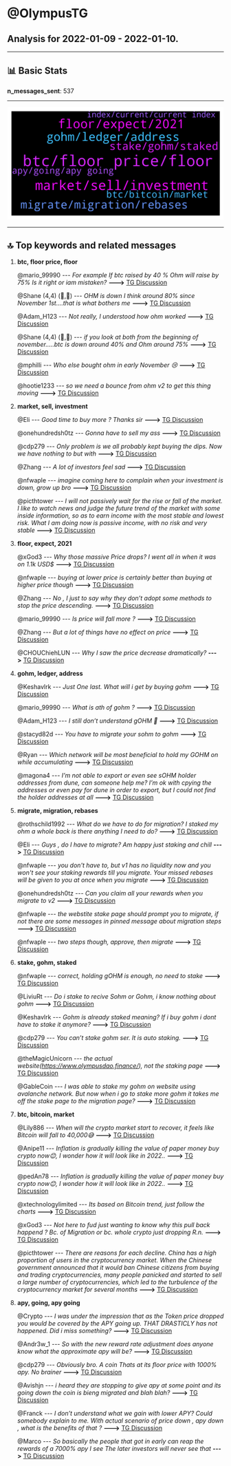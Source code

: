 # **@OlympusTG**
 ## Analysis for **2022-01-09** - **2022-01-10**.

---

## 📊 **Basic Stats**

**n_messages_sent**: 537

---
![wordcloud](OlympusTG_1Days_wordcloud.png)

---


## 🔝 **Top keywords and related messages**

1. **btc, floor price, floor**

    @mario_99990 --- *For example If btc raised by 40 %  Ohm will raise by 75%   Is it right or iam mistaken?* **--->** [TG Discussion](https://t.me/OlympusTG/145765)

    @Shane (4,4) (🍉,🍉) --- *OHM is down I think around 80% since November 1st....that is what bothers me* **--->** [TG Discussion](https://t.me/OlympusTG/145909)

    @Adam_H123 --- *Not really, I understood how ohm worked* **--->** [TG Discussion](https://t.me/OlympusTG/145004)

    @Shane (4,4) (🍉,🍉) --- *if you look at both from the beginning of november.....btc is down around 40% and Ohm around 75%* **--->** [TG Discussion](https://t.me/OlympusTG/145764)

    @mphilli --- *Who else bought ohm in early November 😢* **--->** [TG Discussion](https://t.me/OlympusTG/145907)

    @hootie1233 --- *so we need a bounce from ohm v2 to get this thing moving* **--->** [TG Discussion](https://t.me/OlympusTG/145236)

2. **market, sell, investment**

    @Eli --- *Good time to buy more ? Thanks sir* **--->** [TG Discussion](https://t.me/OlympusTG/145602)

    @onehundredsh0tz --- *Gonna have to sell my ass* **--->** [TG Discussion](https://t.me/OlympusTG/145107)

    @cdp279 --- *Only problem is we all probably kept buying the dips. Now we have nothing to but with* **--->** [TG Discussion](https://t.me/OlympusTG/145804)

    @Zhang --- *A lot of investors feel sad* **--->** [TG Discussion](https://t.me/OlympusTG/145520)

    @nfwaple --- *imagine coming here to complain when your investment is down, grow up bro* **--->** [TG Discussion](https://t.me/OlympusTG/145512)

    @picthtower --- *I will not passively wait for the rise or fall of the market. I like to watch news and judge the future trend of the market with some inside information, so as to earn income with the most stable and lowest risk. What I am doing now is passive income, with no risk and very stable* **--->** [TG Discussion](https://t.me/OlympusTG/144939)

3. **floor, expect, 2021**

    @xGod3 --- *Why those massive Price drops? I went all in when it was on 1.1k USD$* **--->** [TG Discussion](https://t.me/OlympusTG/145390)

    @nfwaple --- *buying at lower price is certainly better than buying at higher price though* **--->** [TG Discussion](https://t.me/OlympusTG/145604)

    @Zhang --- *No , I just to say why they don’t adopt some methods to stop the price descending.* **--->** [TG Discussion](https://t.me/OlympusTG/145513)

    @mario_99990 --- *Is price will fall more ?* **--->** [TG Discussion](https://t.me/OlympusTG/145049)

    @Zhang --- *But a lot of things have no effect on price* **--->** [TG Discussion](https://t.me/OlympusTG/145519)

    @CHOUChiehLUN --- *Why I saw the price decrease dramatically?* **--->** [TG Discussion](https://t.me/OlympusTG/145643)

4. **gohm, ledger, address**

    @Keshavlrk --- *Just One last. What will i get by buying gohm* **--->** [TG Discussion](https://t.me/OlympusTG/145302)

    @mario_99990 --- *What is ath of gohm ?* **--->** [TG Discussion](https://t.me/OlympusTG/145751)

    @Adam_H123 --- *I still don’t understand gOHM 🤣* **--->** [TG Discussion](https://t.me/OlympusTG/145000)

    @stacyd82d --- *You have to migrate your sohm to gohm* **--->** [TG Discussion](https://t.me/OlympusTG/145862)

    @Ryan --- *Which network will be most beneficial to hold my GOHM on while accumulating* **--->** [TG Discussion](https://t.me/OlympusTG/145159)

    @magona4 --- *I’m not able to export or even see sOHM holder addresses from dune, can someone help me? I’m ok with cpying the addresses or even pay for dune in order to export, but I could not find the holder addresses at all* **--->** [TG Discussion](https://t.me/OlympusTG/145090)

5. **migrate, migration, rebases**

    @rothschild1992 --- *What do we have to do for migration? I staked my ohm a whole back is there anything I need to do?* **--->** [TG Discussion](https://t.me/OlympusTG/145830)

    @Eli --- *Guys , do I have to migrate? Am happy just staking and chill* **--->** [TG Discussion](https://t.me/OlympusTG/145698)

    @nfwaple --- *you don't have to, but v1 has no liquidity now and you won't see your staking rewards till you migrate. Your missed rebases will be given to you at once when you migrate* **--->** [TG Discussion](https://t.me/OlympusTG/145699)

    @onehundredsh0tz --- *Can you claim all your rewards when you migrate to v2* **--->** [TG Discussion](https://t.me/OlympusTG/145096)

    @nfwaple --- *the webstite stake page should prompt you to migrate, if not there are some messages in pinned message about migration steps* **--->** [TG Discussion](https://t.me/OlympusTG/145831)

    @nfwaple --- *two steps though, approve, then migrate* **--->** [TG Discussion](https://t.me/OlympusTG/145705)

6. **stake, gohm, staked**

    @nfwaple --- *correct, holding gOHM is enough, no need to stake* **--->** [TG Discussion](https://t.me/OlympusTG/145296)

    @LiviuRt --- *Do i stake to recive Sohm or Gohm, i know nothing about gohm* **--->** [TG Discussion](https://t.me/OlympusTG/145309)

    @Keshavlrk --- *Gohm is already staked meaning? If i buy gohm i dont have to stake it anymore?* **--->** [TG Discussion](https://t.me/OlympusTG/145295)

    @cdp279 --- *You can’t stake gohm ser. It is auto staking.* **--->** [TG Discussion](https://t.me/OlympusTG/145036)

    @theMagicUnicorn --- *the actual website(https://www.olympusdao.finance/), not the staking page* **--->** [TG Discussion](https://t.me/OlympusTG/145552)

    @GableCoin --- *I was able to stake my gohm on website using avalanche network. But now when i go to stake more gohm it takes me off the stake page to the migration page?* **--->** [TG Discussion](https://t.me/OlympusTG/145034)

7. **btc, bitcoin, market**

    @Lily886 --- *When will the crypto market start to recover, it feels like Bitcoin will fall to 40,000😅* **--->** [TG Discussion](https://t.me/OlympusTG/145783)

    @Anipe11 --- *Inflation  is gradually killing the value of paper money buy crypto now😊, I wonder how it will look like in 2022..* **--->** [TG Discussion](https://t.me/OlympusTG/145582)

    @pedAn78 --- *Inflation  is gradually killing the value of paper money buy crypto now😊, I wonder how it will look like in 2022..* **--->** [TG Discussion](https://t.me/OlympusTG/145186)

    @xtechnologylimited --- *Its based on Bitcoin trend, just follow the charts* **--->** [TG Discussion](https://t.me/OlympusTG/145051)

    @xGod3 --- *Not here to fud just wanting to know why this pull back happend ? Bc. of Migration or bc. whole crypto just dropping R.n.* **--->** [TG Discussion](https://t.me/OlympusTG/145394)

    @picthtower --- *There are reasons for each decline. China has a high proportion of users in the cryptocurrency market. When the Chinese government announced that it would ban Chinese citizens from buying and trading cryptocurrencies, many people panicked and started to sell a large number of cryptocurrencies, which led to the turbulence of the cryptocurrency market for several months* **--->** [TG Discussion](https://t.me/OlympusTG/144923)

8. **apy, going, apy going**

    @Crypto --- *I was under the impression that as the Token price dropped you would be covered by the APY going up.   THAT DRASTICLY has not happened.  Did i miss something?* **--->** [TG Discussion](https://t.me/OlympusTG/145363)

    @Andr3w_1 --- *So with the new reward rate adjustment does anyone know what the approximate apy will be?* **--->** [TG Discussion](https://t.me/OlympusTG/145492)

    @cdp279 --- *Obviously bro. A coin Thats at its floor price with 1000% apy. No brainer* **--->** [TG Discussion](https://t.me/OlympusTG/145019)

    @Avishjn --- *i heard they are stopping to give apy at some point and its going down the coin is bieng migrated and blah blah?* **--->** [TG Discussion](https://t.me/OlympusTG/144931)

    @Franck --- *I don’t understand what we gain with lower APY? Could somebody explain to me. With actual scenario of price down , apy down , what is the benefits of that ?* **--->** [TG Discussion](https://t.me/OlympusTG/145465)

    @Marco --- *So basically the people that got in early can reap the rewards of a 7000% apy I see   The later investors will never see that* **--->** [TG Discussion](https://t.me/OlympusTG/145480)

